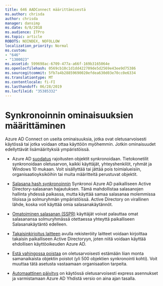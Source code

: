 ```yaml
---
title: 646 AADConnect määrittämisestä
ms.author: chrisda
author: chrisda
manager: dansimp
ms.date: 6/8/2018
ms.audience: ITPro
ms.topic: article
ROBOTS: NOINDEX, NOFOLLOW
localization_priority: Normal
ms.custom:
- "646"
- "1300023"
ms.assetid: 599698ac-6709-477a-a66f-169b3165064e
ms.openlocfilehash: 0569cb10c1d1dd422709de5d2569e43ee9d75386
ms.sourcegitcommit: 5fb7a4b28859690020efdea630d03e70cc0e6334
ms.translationtype: MT
ms.contentlocale: fi-FI
ms.lasthandoff: 06/28/2019
ms.locfileid: "35385332"
---
```

# <a name="configure-sync-features"></a>Synkronoinnin ominaisuuksien määrittäminen

Azure AD Connect on useita ominaisuuksia, jotka ovat oletusarvoisesti käytössä tai jotka voidaan ottaa käyttöön myöhemmin. Jotkin ominaisuudet edellyttävät lisämäärityksiä ympäristöissä.

- Azure AD [suodatus](https://docs.microsoft.com/azure/active-directory/connect/active-directory-aadconnectsync-configure-filtering) rajoitusten objektit synkronoidaan. Tietokonetilit synkronoidaan oletusarvon, kaikki käyttäjät, yhteyshenkilöt, ryhmät ja Windows 10 mukaan. Voit sisällyttää tai jättää pois toimialueisiin, organisaatioyksiköihin tai muita määritteitä perustuvat objektit.

- [Salasana hash synkronoinnin](https://docs.microsoft.com/azure/active-directory/connect/active-directory-aadconnectsync-implement-password-hash-synchronization) Synkronoi Azure AD paikalliseen Active Directory-salasanan hajautuksen. Tämä mahdollistaa salasanojen hallinta yhdessä paikassa, mutta käyttää samaa salasanaa molemmissa tiloissa ja solmuryhmän ympäristöissä. Active Directory on virallinen lähde, koska voit käyttää omia salasanakäytännöt.

- [Omatoiminen salasanan (SSPR)](https://docs.microsoft.com/azure/active-directory/authentication/quickstart-sspr) käyttäjät voivat palauttaa omat salasanansa solmuryhmässä otettaessa yhteyttä paikalliseen Salasanakäytäntö edelleen.

- [Takaisinkirjoitus laitteen](https://docs.microsoft.com/azure/active-directory/connect/active-directory-aadconnect-feature-device-writeback) avulla rekisteröity laitteet voidaan kirjoittaa takaisin paikalliseen Active Directoryyn, joten niitä voidaan käyttää ehdollisen käyttöoikeuden Azure AD.

- [Estä vahingossa poistaa](https://docs.microsoft.com/azure/active-directory/connect/active-directory-aadconnectsync-feature-prevent-accidental-deletes) on oletusarvoisesti estämään liian monta samanaikaista objektin poistot (yli 500 objektien synkronointi kohti). Voit muuttaa tätä asetusta vastaamaan organisaation tarpeita.

- [Automaattinen päivitys](https://docs.microsoft.com/azure/active-directory/connect/active-directory-aadconnect-feature-automatic-upgrade) on käytössä oletusarvoisesti express asennukset ja varmistamaan Azure AD Yhdistä versio on aina ajan tasalla.
